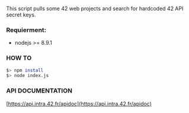 This script pulls some 42 web projects and search for hardcoded 42 API secret keys.

### Requierment:
* nodejs >= 8.9.1

### HOW TO
```bash
$> npm install
$> node index.js
```

### API DOCUMENTATION
[https://api.intra.42.fr/apidoc](https://api.intra.42.fr/apidoc)
